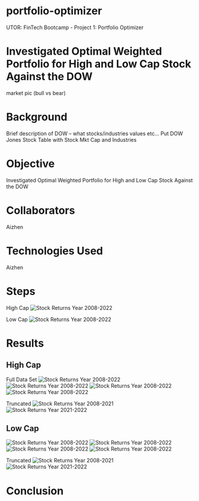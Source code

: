 # portfolio-optimizer
UTOR: FinTech Bootcamp - Project 1: Portfolio Optimizer


# Investigated Optimal Weighted Portfolio for High and Low Cap Stock Against the DOW

market pic (bull vs bear)

# Background

Brief description of DOW – what stocks/industries values etc…
Put DOW Jones Stock Table with Stock Mkt Cap and Industries

# Objective

Investigated Optimal Weighted Portfolio for High and Low Cap Stock Against the DOW

# Collaborators

Aizhen


# Technologies Used

Aizhen

# Steps

High Cap
![Stock Returns Year 2008-2022](Images/1-stock-returns.png)

Low Cap
![Stock Returns Year 2008-2022](Images/LC_stock-returns.png)

# Results




## High Cap

Full Data Set
![Stock Returns Year 2008-2022](Images/HC_pie.png)
![Stock Returns Year 2008-2022](Images/HC_Efficient.png)
![Stock Returns Year 2008-2022](Images/HC_Cumulative.png)
![Stock Returns Year 2008-2022](Images/HC_Descriptive.png)

Truncated
![Stock Returns Year 2008-2021](Images/HC_Truncated_Pie.png)
![Stock Returns Year 2021-2022](Images/HC_OneYear_Descriptive.png)


## Low Cap

![Stock Returns Year 2008-2022](Images/LC_Pie.png)
![Stock Returns Year 2008-2022](Images/LC_Efficient.png)
![Stock Returns Year 2008-2022](Images/LC_Cumulative.png)
![Stock Returns Year 2008-2022](Images/LC_Descriptive.png)

Truncated
![Stock Returns Year 2008-2021](Images/LC_Truncated_Pie.png)
![Stock Returns Year 2021-2022](Images/LC_OneYear_Descriptive.png)



# Conclusion






